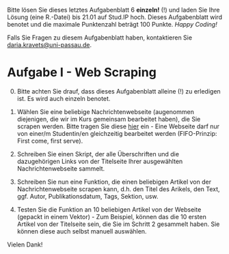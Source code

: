 Bitte lösen Sie dieses letztes Aufgabenblatt 6 **einzeln!** (!) und laden Sie Ihre Lösung (eine R.-Datei) bis 21.01 auf Stud.IP hoch. Dieses Aufgabenblatt wird benotet und die maximale Punktenzahl beträgt 100 Punkte. *Happy Coding!*

Falls Sie Fragen zu diesem Aufgabenblatt haben, kontaktieren Sie daria.kravets@uni-passau.de.

# Aufgabe I - Web Scraping

0. Bitte achten Sie drauf, dass dieses Aufgabenblatt alleine (!) zu erledigen ist. Es wird auch einzeln benotet.

1. Wählen Sie eine beliebige Nachrichtenwebseite (augenommen diejenigen, die wir im Kurs gemeinsam bearbeitet haben), die Sie scrapen werden. Bitte tragen Sie diese [hier](https://docs.google.com/document/d/1T1aHTamsDblrL3k7NiKwI6b0db-hTaCjdE6skJTsCAk/edit?usp=sharing) ein - Eine Webseite darf nur von einer/m Studentin/en gleichzeitig bearbeitet werden (FIFO-Prinzip: First come, first serve).

2. Schreiben Sie einen Skript, der alle Überschriften und die dazugehörigen Links von der Titelseite Ihrer ausgewählten Nachrichtenwebseite sammelt. 

3. Schreiben Sie nun eine Funktion, die einen beliebigen Artikel von der Nachrichtenwebseite scrapen kann, d.h. den Titel des Arikels, den Text, ggf. Autor, Publikationsdatum, Tags, Sektion, usw. 

4. Testen Sie die Funktion an 10 beliebigen Artikel von der Webseite (gepackt in einem Vektor) - Zum Beispiel, können das die 10 ersten Artikel von der Titelseite sein, die Sie im Schritt 2 gesammelt haben. Sie können diese auch selbst manuell auswählen. 
  
  
Vielen Dank! 
